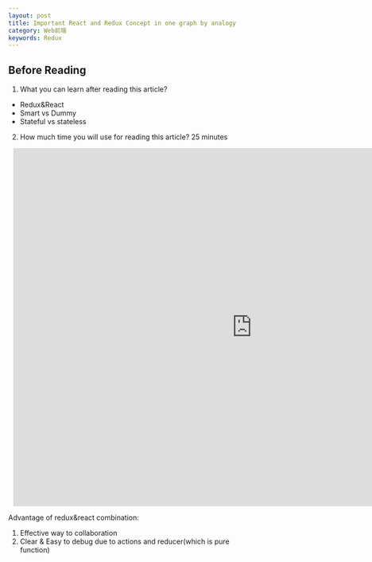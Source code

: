 ```yaml
---
layout: post
title: Important React and Redux Concept in one graph by analogy
category: Web前端
keywords: Redux
---
```


## Before Reading

1.  What you can learn after reading this article?

* Redux&React
* Smart vs Dummy
* Stateful vs stateless

2.  How much time you will use for reading this article?
    25 minutes

<div  class="center" style="width: 960px; height: 720px; margin: 10px; position: relative;"><iframe allowfullscreen frameborder="0" style="width:960px; height:720px" src="https://www.lucidchart.com/documents/embeddedchart/761a25e8-bf78-411a-bdcf-913c1853559a" id="7DcJcPMlBKa0"></iframe></div>

Advantage of redux&react combination:

1.  Effective way to collaboration
2.  Clear & Easy to debug due to actions and reducer(which is pure function)
